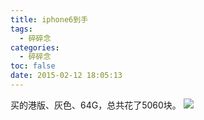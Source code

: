 ```yaml
---
title: iphone6到手
tags:
  - 碎碎念
categories:
  - 碎碎念
toc: false
date: 2015-02-12 18:05:13
---
```


买的港版、灰色、64G，总共花了5060块。
![](http://file.mspring.org/images/blog/348c8bfe1443d8db78209345f7b03f0b!detail)